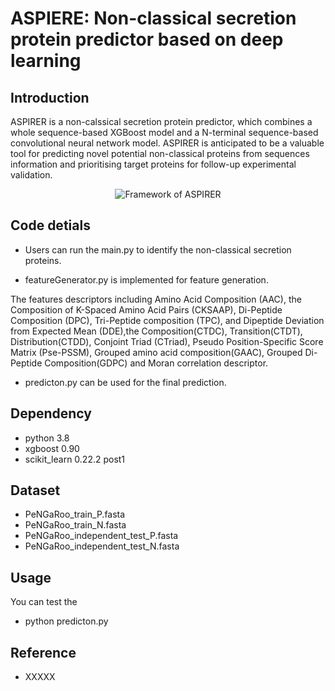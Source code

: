 # ASPIERE: Non-classical secretion protein predictor based on deep learning

## Introduction

ASPIRER is a non-calssical secretion protein predictor, which combines a whole sequence-based XGBoost model and a N-terminal sequence-based convolutional neural network model. ASPIRER is anticipated to be a valuable tool for predicting novel potential non-classical proteins from sequences information and prioritising target proteins for follow-up experimental validation.


<div align=center><img  src ="https://user-images.githubusercontent.com/49023946/124868670-69d4a780-e003-11eb-9d86-a145fb88f880.png" alt="Framework of ASPIRER"></div>

## Code detials

* Users can run the main.py to identify the non-classical secretion proteins. 

* featureGenerator.py is implemented for feature generation. 

The features descriptors including Amino Acid Composition (AAC), the Composition of K-Spaced Amino Acid Pairs (CKSAAP), Di-Peptide Composition (DPC), Tri-Peptide composition (TPC), and Dipeptide Deviation from Expected Mean (DDE),the Composition(CTDC), Transition(CTDT), Distribution(CTDD), Conjoint Triad (CTriad), Pseudo Position-Specific Score Matrix (Pse-PSSM), Grouped amino acid composition(GAAC), Grouped Di-Peptide Composition(GDPC) and Moran correlation descriptor.

* predicton.py can be used for the final prediction.


## Dependency
* python 3.8
* xgboost 0.90
* scikit_learn 0.22.2 post1

## Dataset
* PeNGaRoo_train_P.fasta 
* PeNGaRoo_train_N.fasta
* PeNGaRoo_independent_test_P.fasta
* PeNGaRoo_independent_test_N.fasta


## Usage
You can test the 
* python predicton.py

## Reference
* XXXXX
